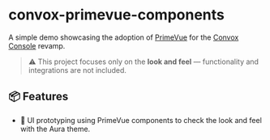# convox-primevue-components

A simple demo showcasing the adoption of [PrimeVue](https://www.primefaces.org/primevue/) for the [Convox Console](https://console.convox.com/) revamp.

> ⚠️ This project focuses only on the **look and feel** — functionality and integrations are not included.

## 📦 Features

- 🎨 UI prototyping using PrimeVue components to check the look and feel with the Aura theme.
